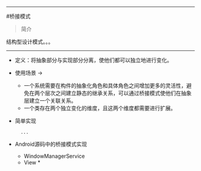 ****
#桥接模式
>简介

结构型设计模式。。。
****

* 定义：将抽象部分与实现部分分离，使他们都可以独立地进行变化。
* 使用场景 ->
	* 一个系统需要在构件的抽象化角色和具体角色之间增加更多的灵活性，避免在两个层次之间建立静态的继承关系，可以通过桥接模式使他们在抽象层建立一个关联关系。
	* 一个类存在两个独立变化的维度，且这两个维度都需要进行扩展。
	
* 简单实现
	
		...

* Android源码中的桥接模式实现

	* WindowManagerService
	* View *



